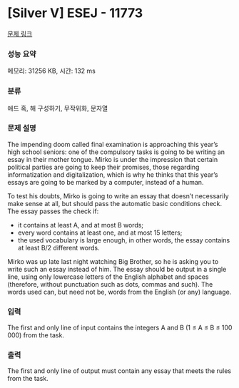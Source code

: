 # [Silver V] ESEJ - 11773 

[문제 링크](https://www.acmicpc.net/problem/11773) 

### 성능 요약

메모리: 31256 KB, 시간: 132 ms

### 분류

애드 혹, 해 구성하기, 무작위화, 문자열

### 문제 설명

<p>The impending doom called final examination is approaching this year’s high school seniors: one of the compulsory tasks is going to be writing an essay in their mother tongue. Mirko is under the impression that certain political parties are going to keep their promises, those regarding informatization and digitalization, which is why he thinks that this year’s essays are going to be marked by a computer, instead of a human.</p>

<p>To test his doubts, Mirko is going to write an essay that doesn’t necessarily make sense at all, but should pass the automatic basic conditions check. The essay passes the check if:</p>

<ul>
	<li>it contains at least A, and at most B words;</li>
	<li>every word contains at least one, and at most 15 letters;</li>
	<li>the used vocabulary is large enough, in other words, the essay contains at least B/2 different words.</li>
</ul>

<p>Mirko was up late last night watching Big Brother, so he is asking you to write such an essay instead of him. The essay should be output in a single line, using only lowercase letters of the English alphabet and spaces (therefore, without punctuation such as dots, commas and such). The words used can, but need not be, words from the English (or any) language.</p>

### 입력 

 <p>The first and only line of input contains the integers A and B (1 ≤ A ≤ B ≤ 100 000) from the task.</p>

### 출력 

 <p>The first and only line of output must contain any essay that meets the rules from the task.</p>

